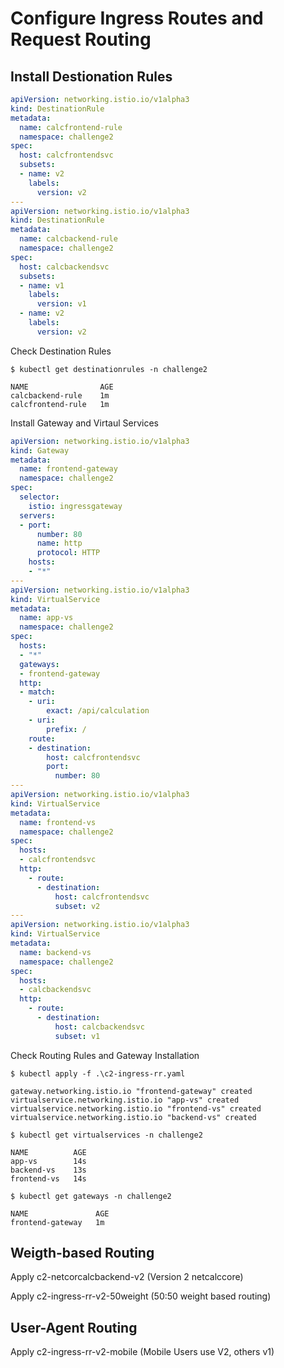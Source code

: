 # Configure Ingress Routes and Request Routing #

## Install Destionation Rules ##

```yaml
apiVersion: networking.istio.io/v1alpha3
kind: DestinationRule
metadata:
  name: calcfrontend-rule
  namespace: challenge2
spec:
  host: calcfrontendsvc
  subsets:
  - name: v2
    labels:
      version: v2
---
apiVersion: networking.istio.io/v1alpha3
kind: DestinationRule
metadata:
  name: calcbackend-rule
  namespace: challenge2
spec:
  host: calcbackendsvc
  subsets:
  - name: v1
    labels:
      version: v1
  - name: v2
    labels:
      version: v2
```

Check Destination Rules

```shell
$ kubectl get destinationrules -n challenge2

NAME                AGE
calcbackend-rule    1m
calcfrontend-rule   1m
```

Install Gateway and Virtaul Services

```yaml
apiVersion: networking.istio.io/v1alpha3
kind: Gateway
metadata:
  name: frontend-gateway
  namespace: challenge2 
spec:
  selector:
    istio: ingressgateway
  servers:
  - port:
      number: 80
      name: http
      protocol: HTTP
    hosts:
    - "*"
---
apiVersion: networking.istio.io/v1alpha3
kind: VirtualService
metadata:
  name: app-vs
  namespace: challenge2  
spec:
  hosts:
  - "*"
  gateways:
  - frontend-gateway
  http:
  - match:
    - uri:
        exact: /api/calculation
    - uri:
        prefix: /
    route:
    - destination:
        host: calcfrontendsvc
        port:
          number: 80
---
apiVersion: networking.istio.io/v1alpha3
kind: VirtualService
metadata:
  name: frontend-vs
  namespace: challenge2
spec:
  hosts:
  - calcfrontendsvc
  http:
    - route:
      - destination:
          host: calcfrontendsvc
          subset: v2
---
apiVersion: networking.istio.io/v1alpha3
kind: VirtualService
metadata:
  name: backend-vs
  namespace: challenge2
spec:
  hosts:
  - calcbackendsvc
  http:
    - route:
      - destination:
          host: calcbackendsvc
          subset: v1
```

Check Routing Rules and Gateway Installation

```shell
$ kubectl apply -f .\c2-ingress-rr.yaml

gateway.networking.istio.io "frontend-gateway" created
virtualservice.networking.istio.io "app-vs" created
virtualservice.networking.istio.io "frontend-vs" created
virtualservice.networking.istio.io "backend-vs" created
```

```shell
$ kubectl get virtualservices -n challenge2

NAME          AGE
app-vs        14s
backend-vs    13s
frontend-vs   14s

$ kubectl get gateways -n challenge2

NAME               AGE
frontend-gateway   1m
```

## Weigth-based Routing ##

Apply c2-netcorcalcbackend-v2 (Version 2 netcalccore)

Apply c2-ingress-rr-v2-50weight (50:50 weight based routing)

## User-Agent Routing ##

Apply c2-ingress-rr-v2-mobile (Mobile Users use V2, others v1)